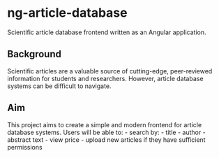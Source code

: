 # ng-article-database
Scientific article database frontend written as an Angular application.

## Background
Scientific articles are a valuable source of cutting-edge, peer-reviewed information for students and researchers. However, article database systems can be difficult to navigate.

## Aim
This project aims to create a simple and modern frontend for article database systems. Users will be able to:
     - search by:
       - title
       - author
       - abstract text
     - view price
     - upload new articles if they have sufficient permissions

